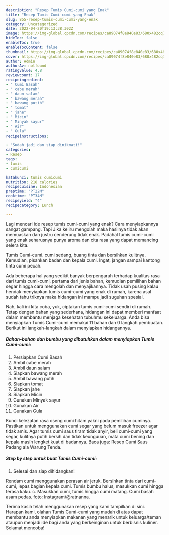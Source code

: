 ```yaml
---
description: "Resep Tumis Cumi-cumi yang Enak"
title: "Resep Tumis Cumi-cumi yang Enak"
slug: 855-resep-tumis-cumi-cumi-yang-enak
category: Uncategorized
date: 2022-04-20T19:13:38.302Z
image: https://img-global.cpcdn.com/recipes/ca89074f8e840e83/680x482cq70/tumis-cumi-cumi-foto-resep-utama.jpg
hideToc: false
enableToc: true
enableTocContent: false
thumbnail: https://img-global.cpcdn.com/recipes/ca89074f8e840e83/680x482cq70/tumis-cumi-cumi-foto-resep-utama.jpg
cover: https://img-global.cpcdn.com/recipes/ca89074f8e840e83/680x482cq70/tumis-cumi-cumi-foto-resep-utama.jpg
author: Admin
authorAv: notfound
ratingvalue: 4.8
reviewcount: 17
recipeingredient:
- " Cumi Basah"
- " cabe merah"
- " daun salam"
- " bawang merah"
- " bawang putih"
- " tomat"
- " jahe"
- " Micin"
- " Minyak sayur"
- " Air"
- " Gula"
recipeinstructions:

- "Sudah jadi dan siap dinikmati!"
categories:
- Resep
tags:
- tumis
- cumicumi

katakunci: tumis cumicumi 
nutrition: 218 calories
recipecuisine: Indonesian
preptime: "PT22M"
cooktime: "PT34M"
recipeyield: "4"
recipecategory: Lunch

---
```



Lagi mencari ide resep tumis cumi-cumi yang enak? Cara menyiapkannya sangat gampang. Tapi Jika keliru mengolah maka hasilnya tidak akan memuaskan dan justru cenderung tidak enak. Padahal tumis cumi-cumi yang enak seharusnya punya aroma dan cita rasa yang dapat memancing selera kita.


Tumis Cumi-cumi. cumi sedang, buang tinta dan bersihkan kulitnya. Kemudian, pisahkan badan dan kepala cumi. Ingat, jangan sampai kantong tinta cumi pecah.

Ada beberapa hal yang sedikit banyak berpengaruh terhadap kualitas rasa dari tumis cumi-cumi, pertama dari jenis bahan, kemudian pemilihan bahan segar hingga cara mengolah dan menyajikannya. Tidak usah pusing kalau hendak menyiapkan tumis cumi-cumi yang enak di rumah, karena asal sudah tahu triknya maka hidangan ini mampu jadi suguhan spesial.


Nah, kali ini kita coba, yuk, ciptakan tumis cumi-cumi sendiri di rumah. Tetap dengan bahan yang sederhana, hidangan ini dapat memberi manfaat dalam membantu menjaga kesehatan tubuhmu sekeluarga. Anda bisa menyiapkan Tumis Cumi-cumi memakai 11 bahan dan 0 langkah pembuatan. Berikut ini langkah-langkah dalam menyiapkan hidangannya.

<!--inarticleads1-->

##### Bahan-bahan dan bumbu yang dibutuhkan dalam menyiapkan Tumis Cumi-cumi:

1. Persiapkan  Cumi Basah
1. Ambil  cabe merah
1. Ambil  daun salam
1. Siapkan  bawang merah
1. Ambil  bawang putih
1. Siapkan  tomat
1. Siapkan  jahe
1. Siapkan  Micin
1. Gunakan  Minyak sayur
1. Gunakan  Air
1. Gunakan  Gula


Kunci kelezatan rasa oseng cumi hitam yakni pada pemilihan cuminya. Pastikan untuk menggunakan cumi segar yang belum masuk freezer agar tidak amis. Agar tumis cumi saus tiram tidak anyir, beli cumi-cumi yang segar, kulitnya putih bersih dan tidak keunguuan, mata cumi bening dan kepala masih lengket kuat di badannya. Baca juga: Resep Cumi Saus Padang ala Warung Tenda. 

<!--inarticleads2-->

##### Step by step untuk buat Tumis Cumi-cumi:


1. Selesai dan siap dihidangkan!

Rendam cumi menggunakan perasan air jeruk. Bersihkan tinta dari cumi-cumi, lepas bagian kepala cumi. Tumis bumbu halus, masukkan cumi hingga terasa kaku. c. Masukkan cumi, tumis hingga cumi matang. Cumi basah asam pedas. foto: Instagram/@ratnanna. 

Terima kasih telah menggunakan resep yang kami tampilkan di sini. Harapan kami, olahan Tumis Cumi-cumi yang mudah di atas dapat membantu anda menyiapkan makanan yang menarik untuk keluarga/teman ataupun menjadi ide bagi anda yang berkeinginan untuk berbisnis kuliner. Selamat mencoba!
